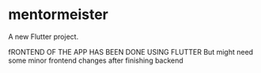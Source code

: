 # mentormeister

A new Flutter project.

fRONTEND OF THE APP HAS BEEN DONE USING FLUTTER But might need some minor frontend changes after finishing backend
